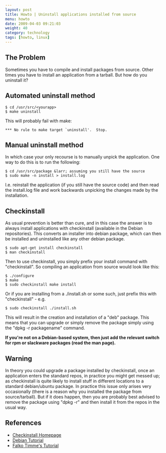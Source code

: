 ```yaml
---
layout: post
title: Howto | Uninstall applications installed from source
menu: howto
date: 2009-04-03 09:21:03
weight: 40
category: technology
tags: [howto, linux]
---
```


## The Problem

Sometimes you have to compile and install packages from source.  Other times you have to install an application from a tarball.  But how do you uninstall it? 

## Automated uninstall method

    $ cd /usr/src/<yourapp>
    $ make uninstall

<!--more-->

This will probably fail with make:

    *** No rule to make target `uninstall'.  Stop.

## Manual uninstall method

In which case your only recourse is to manually unpick the application. One way to do this is to run the following:

    $ cd /usr/src/package &larr; assuming you still have the source
    $ sudo make -n install > install.log

I.e. reinstall the application (if you still have the source code) and then read the install.log file and work backwards unpicking the changes made by the installation.

## Checkinstall

As usual prevention is better than cure, and in this case the answer is to always install applications with checkinstall (available in the Debian repositories).  This converts an installer into debian package, which can then be installed and uninstalled like any other debian package.

    $ sudo apt-get install checkinstall
    $ man checkinstall

Then to use checkinstall, you simply prefix your install command with "checkinstall".  So compiling an application from source would look like this:

    $ ./configure
    $ make
    $ sudo checkinstall make install

Or if you are installing from a ./install.sh or some such, just prefix this with "checkinstall" - e.g.

    $ sudo checkinstall ./install.sh

This will result in the creation and installation of a "deb" package.  This means that you can upgrade or simply remove the package simply using the "dpkg -r packagename" command.

**If you're not on a Debian-based system, then just add the relevant switch for rpm or slackware packages (read the man page).**

## Warning

In theory you could upgrade a package installed by checkinstall, once an application enters the standard repos, in practice you might get messed up; as checkinstall is quite likely to install stuff in different locations to a standard debian/ubuntu package.  In practice this issue only arises very occasionally (there is a reason why you installed the package from source/tarball).  But if it does happen, then you are probably best advised to remove the package using "dpkg -r" and then install it from the repos in the usual way.

## References

   * [Checkinstall Homepage](http://www.asic-linux.com.mx/~izto/checkinstall/)
   * [Debian Tutorial](http://www.debian-administration.org/articles/147)
   * [Falko Timme's Tutorial](http://www.falkotimme.com/howtos/checkinstall/index.php)


